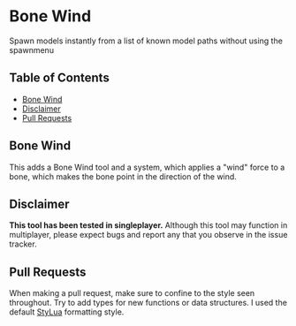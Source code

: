 # Bone Wind <!-- omit from toc -->

Spawn models instantly from a list of known model paths without using the spawnmenu

## Table of Contents <!-- omit from toc -->
- [Bone Wind](#bone-wind)
- [Disclaimer](#disclaimer)
- [Pull Requests](#pull-requests)

## Bone Wind

This adds a Bone Wind tool and a system, which applies a "wind" force to a bone, which makes the bone point in the direction of the wind. 

## Disclaimer

**This tool has been tested in singleplayer.** Although this tool may function in multiplayer, please expect bugs and report any that you observe in the issue tracker.

## Pull Requests

When making a pull request, make sure to confine to the style seen throughout. Try to add types for new functions or data structures. I used the default [StyLua](https://github.com/JohnnyMorganz/StyLua) formatting style.
